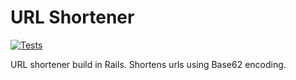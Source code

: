 # URL Shortener

[![Tests](https://github.com/ashish91/url_shortener/actions/workflows/ci.yml/badge.svg)](https://github.com/ashish91/url_shortener/actions/workflows/ci.yml)

URL shortener build in Rails. Shortens urls using Base62 encoding.
